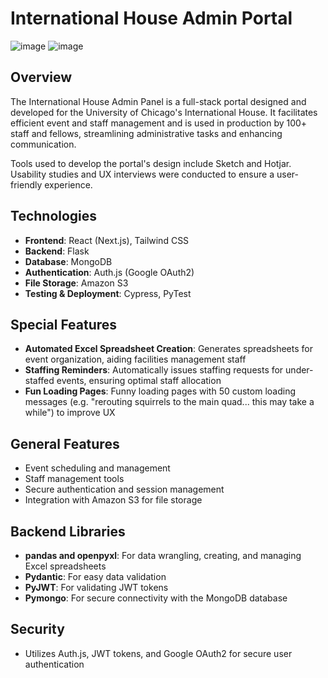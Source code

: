# International House Admin Portal

![image](https://github.com/mjwgoh/ihouse-frontend/assets/86610705/21eddd72-1ba4-400b-85a7-4a499b6b461c)
![image](https://github.com/mjwgoh/ihouse-frontend/assets/86610705/620b56d8-47e6-45a1-bc70-7c2fad05c032)

## Overview
The International House Admin Panel is a full-stack portal designed and developed for the University of Chicago's International House. It facilitates efficient event and staff management and is used in production by 100+ staff and fellows, streamlining administrative tasks and enhancing communication. 

Tools used to develop the portal's design include Sketch and Hotjar. Usability studies and UX interviews were conducted to ensure a user-friendly experience.

## Technologies
- **Frontend**: React (Next.js), Tailwind CSS
- **Backend**: Flask
- **Database**: MongoDB
- **Authentication**: Auth.js (Google OAuth2)
- **File Storage**: Amazon S3
- **Testing & Deployment**: Cypress, PyTest

## Special Features
- **Automated Excel Spreadsheet Creation**: Generates spreadsheets for event organization, aiding facilities management staff
- **Staffing Reminders**: Automatically issues staffing requests for under-staffed events, ensuring optimal staff allocation
- **Fun Loading Pages**: Funny loading pages with 50 custom loading messages (e.g. "rerouting squirrels to the main quad... this may take a while") to improve UX

## General Features
- Event scheduling and management
- Staff management tools
- Secure authentication and session management
- Integration with Amazon S3 for file storage

## Backend Libraries
- **pandas and openpyxl**: For data wrangling, creating, and managing Excel spreadsheets
- **Pydantic**: For easy data validation
- **PyJWT**: For validating JWT tokens
- **Pymongo**: For secure connectivity with the MongoDB database

## Security
- Utilizes Auth.js, JWT tokens, and Google OAuth2 for secure user authentication
